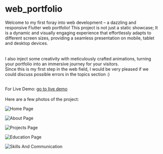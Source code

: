# web_portfolio

Welcome to my first foray into web development – a dazzling and responsive Flutter web portfolio! This project is not just a static showcase; It is a dynamic and visually engaging experience that effortlessly adapts to different screen sizes, providing a seamless presentation on mobile, tablet and desktop devices.<br><br><br> I also inject some creativity with meticulously crafted animations, turning your portfolio into an immersive journey for your visitors.<br>Since this is my first step in the web field, I would be very pleased if we could discuss possible errors in the topics section :) <br><br>

For Live Demo: [go to live demo](https://flutter-web2-14d14.web.app/)
<br><br>
Here are a few photos of the project:
<br>

![Home Page](https://github.com/swenes/flutter_web_portfolio/assets/75016140/3b081558-ccf2-4798-ba4b-717d7dd186e0) 

![About Page](https://github.com/swenes/flutter_web_portfolio/assets/75016140/c05fe182-22d1-4522-8b4f-4095d39f511f)

![Projects Page](https://github.com/swenes/flutter_web_portfolio/assets/75016140/8aa66630-549c-47a8-aa34-8fcac35cefa5)

![Education Page](https://github.com/swenes/flutter_web_portfolio/assets/75016140/1effa21e-a4c7-456b-b376-be33cc4f2e74)

![Skills And Communication](https://github.com/swenes/flutter_web_portfolio/assets/75016140/a3e6d378-77e4-4f73-abb6-392dfc268e36)

